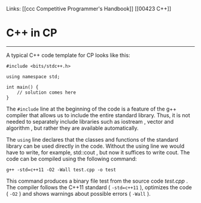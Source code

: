 Links:  [[ccc Competitive Programmer's Handbook]]
[[00423 C++]]
# C++ in CP
---
A typical C++ code template for CP looks like this:

	#include <bits/stdc++.h>

	using namespace std;

	int main() {
		// solution comes here
	}

The `#include` line at the beginning of the code is a feature of the g++ compiler that allows us to include the entire standard library. Thus, it is not needed to separately include libraries such as iostream , vector and algorithm , but rather they are available automatically.

The `using` line declares that the classes and functions of the standard library can be used directly in the code. Without the using line we would have to write, for example, std::cout , but now it suffices to write cout. The code can be compiled using the following command:

	g++ -std=c++11 -O2 -Wall test.cpp -o test

This command produces a binary file test from the source code *test.cpp* . The compiler follows the C++11 standard ( `-std=c++11` ), optimizes the code ( `-O2` ) and shows warnings about possible errors ( `-Wall` ).